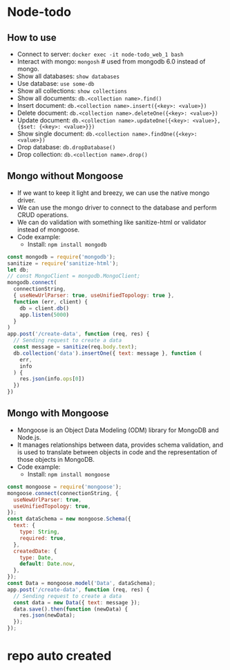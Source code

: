 # Node-todo

## How to use
- Connect to server: `docker exec -it node-todo_web_1 bash`
- Interact with mongo: `mongosh` # used from mongodb 6.0 instead of mongo.
- Show all databases: `show databases`
- Use database: `use some-db`
- Show all collections: `show collections`
- Show all documents: `db.<collection name>.find()`
- Insert document: `db.<collection name>.insert({<key>: <value>})`
- Delete document: `db.<collection name>.deleteOne({<key>: <value>})`
- Update document: `db.<collection name>.updateOne({<key>: <value>}, {$set: {<key>: <value>}})`
- Show single document: `db.<collection name>.findOne({<key>: <value>})`
- Drop database: `db.dropDatabase()`
- Drop collection: `db.<collection name>.drop()`

## Mongo without Mongoose
- If we want to keep it light and breezy, we can use the native mongo driver.
- We can use the mongo driver to connect to the database and perform CRUD operations.
- We can do validation with something like sanitize-html or validator instead of mongoose.
- Code example:
  - Install: `npm install mongodb`

```js
const mongodb = require('mongodb');
sanitize = require('sanitize-html');
let db;
// const MongoClient = mongodb.MongoClient;
mongodb.connect(
  connectionString,
  { useNewUrlParser: true, useUnifiedTopology: true },
  function (err, client) {
    db = client.db()
    app.listen(5000)
  }
)
app.post('/create-data', function (req, res) {
  // Sending request to create a data
  const message = sanitize(req.body.text);
  db.collection('data').insertOne({ text: message }, function (
    err,
    info
  ) {
    res.json(info.ops[0])
  })
})
```

## Mongo with Mongoose
- Mongoose is an Object Data Modeling (ODM) library for MongoDB and Node.js.
- It manages relationships between data, provides schema validation, and is used to translate between objects in code and the representation of those objects in MongoDB.
- Code example:
  - Install: `npm install mongoose`

```js
const mongoose = require('mongoose');
mongoose.connect(connectionString, {
  useNewUrlParser: true,
  useUnifiedTopology: true,
});
const dataSchema = new mongoose.Schema({
  text: {
    type: String,
    required: true,
  },
  createdDate: {
    type: Date,
    default: Date.now,
  },
});
const Data = mongoose.model('Data', dataSchema);
app.post('/create-data', function (req, res) {
  // Sending request to create a data
  const data = new Data({ text: message });
  data.save().then(function (newData) {
    res.json(newData);
  });
});
```

# repo auto created
